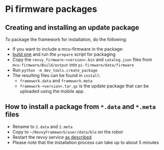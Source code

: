 Pi firmware packages
====================

Creating and installing an update package
-----------------------------------------

To package the framework for installation, do the following:

- If you want to include a mcu-firmware in the package:
 - [build one](../mcu-firmware/development.md#preparing-for-package) and run the `prepare` script for packaging
 - Copy the `revvy_firmware-<version>.bin` and `catalog.json` files from `mcu-firmware/Build/output` into `pi-firmware/data/firmware`
- Run `python -m dev_tools.create_package`
- The resulting files can be found in `install`:
  - `framework.data` and `framework.meta`
  - `framework-<version>.tar.gz` is the update package that can be uploaded using the mobile app.

How to install a package from `*.data` and `*.meta` files
---------------------------------------------------------

- Rename to `2.data` and `2.meta`
- Copy to `~/RevvyFramework/user/data/ble` on the robot
- Restart the revvy service [as described](start-stop.md)
- Please note that the installation process can take up to about 5 minutes
